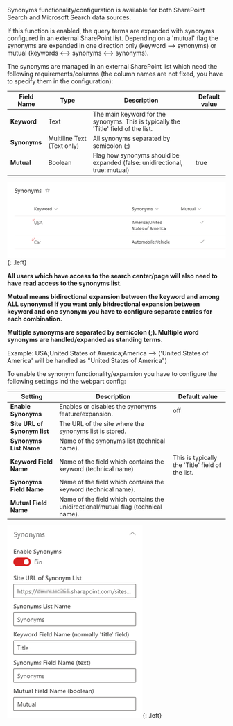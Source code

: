 Synonyms functionality/configuration is available for both SharePoint Search and Microsoft Search data sources.

If this function is enabled, the query terms are expanded with synonyms configured in an external SharePoint list.
Depending on a 'mutual' flag the synonyms are expanded in one direction only (keyword --> synonyms) or mutual (keywords <--> synonyms <--> synonyms).

The synonyms are managed in an external SharePoint list which need the following requirements/columns (the column names are not fixed, you have to specify them in the configuration):

| Field Name | Type | Description | Default value |
| --------| ----------- | ---------------|---------------|
|**Keyword** | Text | The main keyword for the synonyms. This is typically the 'Title' field of the list.
|**Synonyms** | Multiline Text (Text only) | All synonyms separated by semicolon (;)
|**Mutual** | Boolean | Flag how synonyms should be expanded (false: unidirectional, true: mutual)| true

!["Synonyms Table Example"](../../../assets/webparts/search-results/page1/synonyms_table.png){: .left}

**All users which have access to the search center/page will also need to have read access to the synonyms list.**

**Mutual means bidirectional expansion between the keyword and among ALL synonyms! If you want only bitdrectional expansion between keyword and one synonym you have to configure separate entries for each combination.**

**Multiple synonyms are separated by semicolon (;). Multiple word synonyms are handled/expanded as standing terms.**

Example: USA;United States of America;America --> ('United States of America' will be handled as "United States of America")

To enable the synonym functionality/expansion you have to configure the following settings ind the webpart config:

| Setting | Description | Default value |
| --------| ----------- |---------------|
|**Enable Synonyms** | Enables or disables the synonyms feature/expansion.|off
|**Site URL of Synonym list** | The URL of the site where the synonyms list is stored.
|**Synonyms List Name** | Name of the synonyms list (technical name).
|**Keyword Field Name** | Name of the field which contains the keyword (technical name)|This is typically the 'Title' field of the list.
|**Synonyms Field Name** | Name of the field which contains the keyword (technical name).
|**Mutual Field Name** | Name of the field which contains the unidirectional/mutual flag (technical name).

!["Synonyms Config Example"](../../../assets/webparts/search-results/page1/synonyms_config.png){: .left}